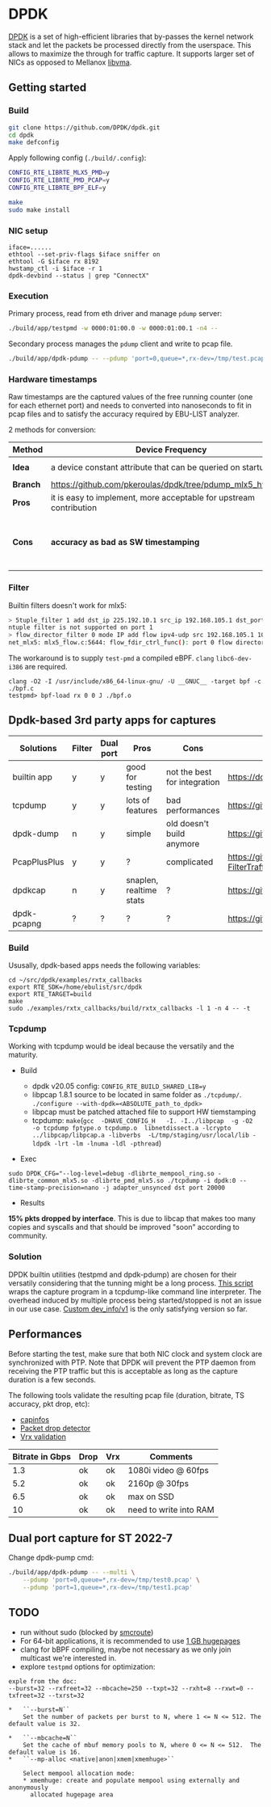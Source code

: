 # DPDK

[DPDK](https://doc.dpdk.org/guides/index.html) is a set of high-efficient libraries that by-passes the kernel network stack and let the packets be processed directly from the userspace. This allows to maximize the through for traffic capture. It supports larger set of NICs as opposed to Mellanox [libvma](https://github.com/Mellanox/libvma).

## Getting started

### Build

```sh
git clone https://github.com/DPDK/dpdk.git
cd dpdk
make defconfig
```

Apply following config (`./build/.config`):

```sh
CONFIG_RTE_LIBRTE_MLX5_PMD=y
CONFIG_RTE_LIBRTE_PMD_PCAP=y
CONFIG_RTE_LIBRTE_BPF_ELF=y
```

```sh
make
sudo make install
```

### NIC setup

```
iface=......
ethtool --set-priv-flags $iface sniffer on
ethtool -G $iface rx 8192
hwstamp_ctl -i $iface -r 1
dpdk-devbind --status | grep "ConnectX"
```

### Execution

Primary process, read from eth driver and manage `pdump` server:

```sh
./build/app/testpmd -w 0000:01:00.0 -w 0000:01:00.1 -n4 --
```

Secondary process manages the `pdump` client and write to pcap file.

```sh
./build/app/dpdk-pdump -- --pdump 'port=0,queue=*,rx-dev=/tmp/test.pcap'
```

### Hardware timestamps

Raw timestamps are the captured values of the free running counter (one for each ethernet port) and needs to converted into nanoseconds to fit in pcap files and to satisfy the accuracy required by EBU-LIST analyzer.

2 methods for conversion:

| **Method**    | Device Frequency                                | HW Clock Info                                         |
|---------------|-------------------------------------------------|-------------------------------------------------------|
| **Idea**      | a device constant attribute that can be queried on startup | Use the converter implemented by Mellanox libiverbs `infiniband/mlxdv5.h` |
| **Branch**    | https://github.com/pkeroulas/dpdk/tree/pdump_mlx5_hw_ts/v6 | https://github.com/pkeroulas/dpdk/tree/pdump_mlx5_hw_ts/clock_info/v1     |
| **Pros**      | it is easy to implement, more acceptable for upstream contribution | **it just works**, with same precision as libvma |
| **Cons**      | **accuracy as bad as SW timestamping** | clock info needs to be updated thanks to a timer + this **doesn't make a consensus in dpdk community**  `` S. Ovsiienko (Mellanox): "it requires recent version of rdma-core and libiverbs [...]  mlx5dv_get_clock_info() relies on timestamps of kernel queues, it might not work in DPDK non-isolated mode (DPDK takes all the traffic, kernel sees nothing)" `` |

### Filter

Builtin filters doesn't work for mlx5:

```sh
> 5tuple_filter 1 add dst_ip 225.192.10.1 src_ip 192.168.105.1 dst_port 20000 src_port 10000 protocol 17 mask 0x1F tcp_flags 0 priority 2 queue 2
ntuple filter is not supported on port 1
> flow_director_filter 0 mode IP add flow ipv4-udp src 192.168.105.1 10000 dst 225.192.10.1 20000 tos 0 ttl 255 vlan 1 flexbytes (0x88,0x48) fwd pf queue 1 fd_id 1
net_mlx5: mlx5_flow.c:5644: flow_fdir_ctrl_func(): port 0 flow director mode 0 not supported
```

The workaround is to supply `test-pmd` a compiled eBPF. `clang` `libc6-dev-i386` are required.

```
clang -O2 -I /usr/include/x86_64-linux-gnu/ -U __GNUC__ -target bpf -c ./bpf.c
testpmd> bpf-load rx 0 0 J ./bpf.o
```

## Dpdk-based 3rd party apps for captures

| Solutions   | Filter | Dual port | Pros   | Cons  | Source |
|-------------|--------|-----------|--------|-------|--------|
| builtin app | y | y | good for testing  | not the best for integration | https://doc.dpdk.org/guides/tools/pdump.html |
| tcpdump     | y | y | lots of features  | bad performances  |  https://github.com/the-tcpdump-group/libpcap |
| dpdk-dump   | n | y | simple | old doesn't build anymore | https://github.com/marty90/DPDK-Dump |
| PcapPlusPlus| y | y | ?      | complicated        | https://github.com/seladb/PcapPlusPlus/tree/master/Examples/DpdkExample-FilterTraffic |
| dpdkcap     | n | y | snaplen, realtime stats | ? | https://github.com/dpdkcap/dpdkcap.git |
| dpdk-pcapng | ? | ? | ? | ? | https://github.com/shemminger/dpdk-pcapng.git |

### Build

Ususally, dpdk-based apps needs the following variables:

```
cd ~/src/dpdk/examples/rxtx_callbacks
export RTE_SDK=/home/ebulist/src/dpdk
export RTE_TARGET=build
make
sudo ./examples/rxtx_callbacks/build/rxtx_callbacks -l 1 -n 4 -- -t
```

### Tcpdump

Working with tcpdump would be ideal because the versatily and the
maturity.

* Build

    - dpdk v20.05 config: `CONFIG_RTE_BUILD_SHARED_LIB=y`
    - libpcap 1.8.1 source to be located in same folder as `./tcpdump/`.  `./configure --with-dpdk=<ABSOLUTE_path_to_dpdk> `
    - libpcap must be patched attached file to support HW tiemstamping
    - tcpdump:  `make`(`gcc  -DHAVE_CONFIG_H   -I. -I../libpcap  -g -O2  -o tcpdump fptype.o tcpdump.o  libnetdissect.a -lcrypto ../libpcap/libpcap.a -libverbs  -L/tmp/staging/usr/local/lib -ldpdk -lrt -lm -lnuma -ldl -pthread`)

* Exec

```
sudo DPDK_CFG="--log-level=debug -dlibrte_mempool_ring.so -dlibrte_common_mlx5.so -dlibrte_pmd_mlx5.so ./tcpdump -i dpdk:0 --time-stamp-precision=nano -j adapter_unsynced dst port 20000
```

* Results

**15% pkts dropped by interface**. This is due to libcap that makes too many copies and syscalls and that should be improved "soon" according to community.

### Solution

DPDK builtin utilities (testpmd and dpdk-pdump) are chosen for their versatily considering that the tunning might be a long process.
[This script](https://github.com/pkeroulas/st2110-toolkit/blob/master/capture/dpdk/dpdk-capture.sh) wraps the capture program in a tcpdump-like command line interpreter. The overhead induced by multiple process being started/stopped is not an issue in our use case.
[Custom dev_info/v1](https://github.com/pkeroulas/dpdk/tree/pdump_mlx5_hw_ts/clock_info/v1) is the only satisfying version so far.

## Performances

Before starting the test, make sure that both NIC clock and system clock are synchronized with PTP. Note that DPDK will prevent the PTP daemon from receiving the PTP traffic but this is acceptable as long as the capture duration is a few seconds.

The following tools validate the resulting pcap file (duration, bitrate, TS accuracy, pkt drop, etc):

* [capinfos](https://www.wireshark.org/docs/man-pages/capinfos.html)
* [Packet drop detector](https://github.com/pkeroulas/st2110-toolkit/blob/master/misc/pkt_drop_detector.py)
* [Vrx validation](https://github.com/ebu/smpte2110-analyzer/blob/master/vrx_analysis.py)

| Bitrate in Gbps | Drop | Vrx | Comments |
|-----------------|------|-----|----------|
| 1.3 | ok | ok | 1080i video @ 60fps     |
| 5.2 | ok | ok | 2160p @ 30fps           |
| 6.5 | ok | ok | max on SSD              |
| 10  | ok | ok | need to write into RAM  |


## Dual port capture for ST 2022-7

Change dpdk-pump cmd:

```sh
./build/app/dpdk-pdump -- --multi \
    --pdump 'port=0,queue=*,rx-dev=/tmp/test0.pcap' \
    --pdump 'port=1,queue=*,rx-dev=/tmp/test1.pcap'
```

## TODO

* run without sudo (blocked by [smcroute](https://github.com/troglobit/smcroute/pull/112))
* For 64-bit applications, it is recommended to use [1 GB hugepages](https://doc.dpdk.org/guides/linux_gsg/sys_reqs.html#linux-gsg-hugepages)
* clang for bBPF compiling, maybe not necessary as we only join multicast we're interested in.
* explore `testpmd` options for optimization:
```
exple from the doc:
--burst=32 --rxfreet=32 --mbcache=250 --txpt=32 --rxht=8 --rxwt=0 --txfreet=32 --txrst=32

*   ``--burst=N``
    Set the number of packets per burst to N, where 1 <= N <= 512. The default value is 32.

*   ``--mbcache=N``
    Set the cache of mbuf memory pools to N, where 0 <= N <= 512.  The default value is 16.
*   ``--mp-alloc <native|anon|xmem|xmemhuge>``

    Select mempool allocation mode:
    * xmemhuge: create and populate mempool using externally and anonymously
      allocated hugepage area

```
